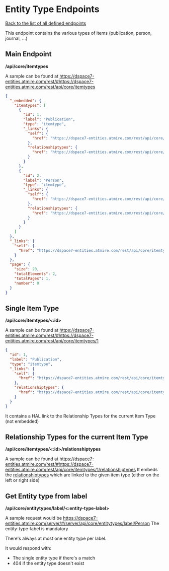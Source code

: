 # Entity Type Endpoints
[Back to the list of all defined endpoints](endpoints.md)

This endpoint contains the various types of items (publication, person, journal, …)

## Main Endpoint
**/api/core/itemtypes**

A sample can be found at https://dspace7-entities.atmire.com/rest/#https://dspace7-entities.atmire.com/rest/api/core/itemtypes

```json
{
  "_embedded": {
    "itemtypes": [
      {
        "id": 1,
        "label": "Publication",
        "type": "itemtype",
        "_links": {
          "self": {
            "href": "https://dspace7-entities.atmire.com/rest/api/core/itemtypes/1"
          },
          "relationshiptypes": {
            "href": "https://dspace7-entities.atmire.com/rest/api/core/itemtypes/1/relationshiptypes"
          }
        }
      },
      {
        "id": 2,
        "label": "Person",
        "type": "itemtype",
        "_links": {
          "self": {
            "href": "https://dspace7-entities.atmire.com/rest/api/core/itemtypes/2"
          },
          "relationshiptypes": {
            "href": "https://dspace7-entities.atmire.com/rest/api/core/itemtypes/2/relationshiptypes"
          }
        }
      }
    ]
  },
  "_links": {
    "self": {
      "href": "https://dspace7-entities.atmire.com/rest/api/core/itemtypes"
    }
  },
  "page": {
    "size": 20,
    "totalElements": 2,
    "totalPages": 1,
    "number": 0
  }
}
```

## Single Item Type
**/api/core/itemtypes/<:id>**

A sample can be found at https://dspace7-entities.atmire.com/rest/#https://dspace7-entities.atmire.com/rest/api/core/itemtypes/1

```json
{
  "id": 1,
  "label": "Publication",
  "type": "itemtype",
  "_links": {
    "self": {
      "href": "https://dspace7-entities.atmire.com/rest/api/core/itemtypes/1"
    },
    "relationshiptypes": {
      "href": "https://dspace7-entities.atmire.com/rest/api/core/itemtypes/1/relationshiptypes"
    }
  }
}
```

It contains a HAL link to the Relationship Types for the current Item Type (not embedded)

## Relationship Types for the current Item Type
**/api/core/itemtypes/<:id>/relationshiptypes**

A sample can be found at https://dspace7-entities.atmire.com/rest/#https://dspace7-entities.atmire.com/rest/api/core/itemtypes/1/relationshiptypes
It embeds the [relationshiptypes](relationshiptypes.md) which are linked to the given item type (either on the left or right side)

## Get Entity type from label
**/api/core/entitytypes/label/<:entity-type-label>**

A sample request would be https://dspace7-entities.atmire.com/server/#/server/api/core/entitytypes/label/Person
The entity-type-label is mandatory

There's always at most one entity type per label.

It would respond with:
* The single entity type if there's a match
* 404 if the entity type doesn't exist
